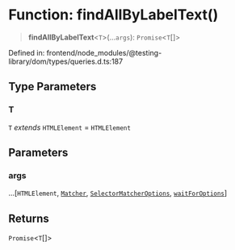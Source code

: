 # Function: findAllByLabelText()

> **findAllByLabelText**\<`T`\>(...`args`): `Promise`\<`T`[]\>

Defined in: frontend/node\_modules/@testing-library/dom/types/queries.d.ts:187

## Type Parameters

### T

`T` *extends* `HTMLElement` = `HTMLElement`

## Parameters

### args

...\[`HTMLElement`, [`Matcher`](../type-aliases/Matcher.md), [`SelectorMatcherOptions`](../interfaces/SelectorMatcherOptions.md), [`waitForOptions`](../interfaces/waitForOptions.md)\]

## Returns

`Promise`\<`T`[]\>
